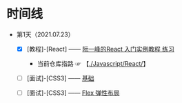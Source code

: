 # 时间线
  * 第1天（2021.07.23）
    * [x] [教程]-[React] —— [阮一峰的React 入门实例教程 练习](https://github.com/tx321-4/react-demo02)
      * 当前仓库指路 ☞ 【[./Javascript/React/](./JavaScript/React/README.md)】
    * [ ] [面试]-[CSS3] —— [基础](./面试/CSS3/基础.md)
    * [ ] [面试]-[CSS3] —— [Flex 弹性布局](./面试/CSS3/Flex.md)

